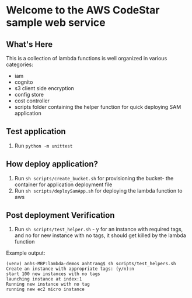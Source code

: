 Welcome to the AWS CodeStar sample web service
==============================================


What's Here
-----------

This is a collection of lambda functions is well organized in various categories:
- iam
- cognito
- s3 client side encryption
- config store
- cost controller
- scripts folder containing the helper function for quick deploying SAM application 

Test application
------------------

1. Run ``python -m unittest``

How deploy application?
------------------
1. Run ``sh scripts/create_bucket.sh`` for provisioning the bucket- the container for application deployment file
2. Run ``sh scripts/deploySamApp.sh`` for deploying the lambda function to aws


Post deployment Verification
------------------
1. Run ``sh scripts/test_helper.sh`` - y for an instance with required tags, and no for new instance with no tags, it should get killed by the lambda function  

Example output:

```
(venv) anhs-MBP:lambda-demos anhtrang$ sh scripts/test_helpers.sh
Create an instance with appropriate tags: (y/n):n
start 100 new instances with no tags
launching instance at index:1
Running new instance with no tag
running new ec2 micro instance
```

